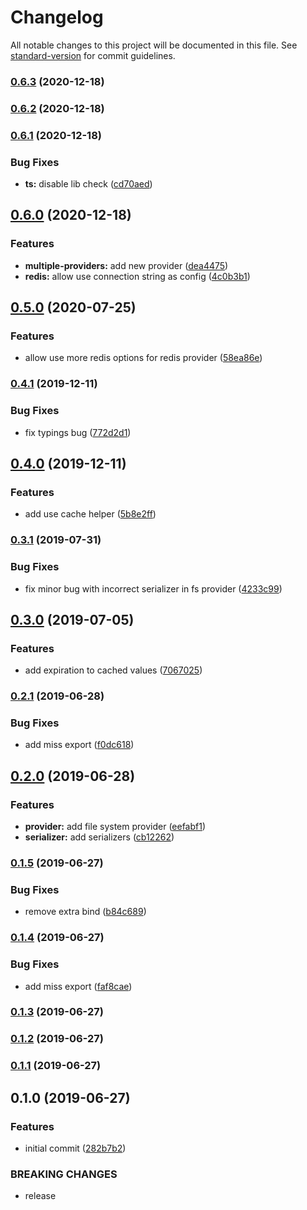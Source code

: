 # Changelog

All notable changes to this project will be documented in this file. See [standard-version](https://github.com/conventional-changelog/standard-version) for commit guidelines.

### [0.6.3](https://github.com/solid-soda/cache/compare/v0.6.2...v0.6.3) (2020-12-18)



### [0.6.2](https://github.com/solid-soda/cache/compare/v0.6.1...v0.6.2) (2020-12-18)



### [0.6.1](https://github.com/solid-soda/cache/compare/v0.6.0...v0.6.1) (2020-12-18)


### Bug Fixes

* **ts:** disable lib check ([cd70aed](https://github.com/solid-soda/cache/commit/cd70aed))



## [0.6.0](https://github.com/solid-soda/cache/compare/v0.5.0...v0.6.0) (2020-12-18)


### Features

* **multiple-providers:** add new provider ([dea4475](https://github.com/solid-soda/cache/commit/dea4475))
* **redis:** allow use connection string as config ([4c0b3b1](https://github.com/solid-soda/cache/commit/4c0b3b1))



## [0.5.0](https://github.com/solid-soda/cache/compare/v0.4.1...v0.5.0) (2020-07-25)


### Features

* allow use more redis options for redis provider ([58ea86e](https://github.com/solid-soda/cache/commit/58ea86e))



### [0.4.1](https://github.com/solid-soda/cache/compare/v0.4.0...v0.4.1) (2019-12-11)


### Bug Fixes

* fix typings bug ([772d2d1](https://github.com/solid-soda/cache/commit/772d2d1))



## [0.4.0](https://github.com/solid-soda/cache/compare/v0.3.1...v0.4.0) (2019-12-11)


### Features

* add use cache helper ([5b8e2ff](https://github.com/solid-soda/cache/commit/5b8e2ff))



### [0.3.1](https://github.com/solid-soda/cache/compare/v0.3.0...v0.3.1) (2019-07-31)


### Bug Fixes

* fix minor bug with incorrect serializer in fs provider ([4233c99](https://github.com/solid-soda/cache/commit/4233c99))



## [0.3.0](https://github.com/solid-soda/cache/compare/v0.2.1...v0.3.0) (2019-07-05)


### Features

* add expiration to cached values ([7067025](https://github.com/solid-soda/cache/commit/7067025))



### [0.2.1](https://github.com/solid-soda/cache/compare/v0.2.0...v0.2.1) (2019-06-28)


### Bug Fixes

* add miss export ([f0dc618](https://github.com/solid-soda/cache/commit/f0dc618))



## [0.2.0](https://github.com/solid-soda/cache/compare/v0.1.5...v0.2.0) (2019-06-28)


### Features

* **provider:** add file system provider ([eefabf1](https://github.com/solid-soda/cache/commit/eefabf1))
* **serializer:** add serializers ([cb12262](https://github.com/solid-soda/cache/commit/cb12262))



### [0.1.5](https://github.com/solid-soda/cache/compare/v0.1.4...v0.1.5) (2019-06-27)


### Bug Fixes

* remove extra bind ([b84c689](https://github.com/solid-soda/cache/commit/b84c689))



### [0.1.4](https://github.com/solid-soda/cache/compare/v0.1.3...v0.1.4) (2019-06-27)


### Bug Fixes

* add miss export ([faf8cae](https://github.com/solid-soda/cache/commit/faf8cae))



### [0.1.3](https://github.com/solid-soda/cache/compare/v0.1.2...v0.1.3) (2019-06-27)



### [0.1.2](https://github.com/solid-soda/cache/compare/v0.1.1...v0.1.2) (2019-06-27)



### [0.1.1](https://github.com/solid-soda/cache/compare/v0.1.0...v0.1.1) (2019-06-27)



## 0.1.0 (2019-06-27)


### Features

* initial commit ([282b7b2](https://github.com/solid-soda/cache/commit/282b7b2))


### BREAKING CHANGES

* release
